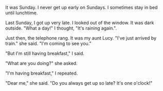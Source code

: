 It was Sunday. I never get up early on Sundays. I sometimes stay in bed until lunchtime.  

Last Sunday, I got up very late. I looked out of the window. It was dark outside. "What a day!" I thought, "It's raining again.". 

Just then, the telephone rang. It was my aunt Lucy. "I've just arrived by train." she said. "I'm coming to see you."

"But I'm still having breakfast," I said.

"What are you doing?" she asked.

"I'm having breakfast," I repeated.

"Dear me," she said. "Do you always get up so late? It's one o'clock!"